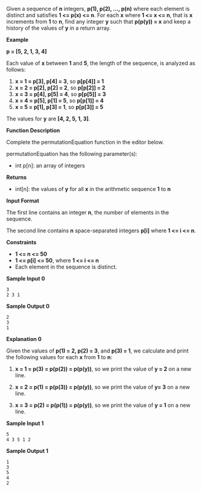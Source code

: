 Given a sequence of **n** integers, **p(1), p(2), ..., p(n)** where each element is distinct and satisfies **1 <= p(x) <= n**. For each **x** where **1 <= x <= n**, that is **x** increments from **1** to **n**, find any integer **y** such that **p(p(y)) = x** and keep a history of the values of **y** in a return array.

**Example**

**p = [5, 2, 1, 3, 4]**

Each value of **x** between **1** and **5**, the length of the sequence, is analyzed as follows:

1. **x = 1 = p[3], p[4] = 3**, so **p[p[4]] = 1**
2. **x = 2 = p[2], p[2] = 2**, so **p[p[2]] = 2**
3. **x = 3 = p[4], p[5] = 4**, so **p[p[5]] = 3**
4. **x = 4 = p[5], p[1] = 5**, so **p[p[1]] = 4**
5. **x = 5 = p[1], p[3] = 1**, so **p[p[3]] = 5**

The values for **y** are **[4, 2, 5, 1, 3]**.

**Function Description**

Complete the permutationEquation function in the editor below.

permutationEquation has the following parameter(s):

- int p[n]: an array of integers

**Returns**

- int[n]: the values of **y** for all **x** in the arithmetic sequence **1** to **n**

**Input Format**

The first line contains an integer **n**, the number of elements in the sequence.

The second line contains **n** space-separated integers **p[i]** where **1 <= i <= n**.

**Constraints**

- **1 <= n <= 50**
- **1 <= p[i] <= 50**, where **1 <= i <= n**
- Each element in the sequence is distinct.

**Sample Input 0**

```
3
2 3 1
```

**Sample Output 0**

```
2
3
1
```

**Explanation 0**

Given the values of **p(1) = 2, p(2) = 3**, and **p(3) = 1**, we calculate and print the following values for each **x** from **1** to **n**:

1. **x = 1 = p(3) = p(p(2)) = p(p(y))**, so we print the value of **y = 2** on a new line.

2. **x = 2 = p(1) = p(p(3)) = p(p(y))**, so we print the value of **y= 3** on a new line.

3. **x = 3 = p(2) = p(p(1)) = p(p(y))**, so we print the value of **y = 1** on a new line.

**Sample Input 1**

```
5
4 3 5 1 2
```

**Sample Output 1**

```
1
3
5
4
2
```
